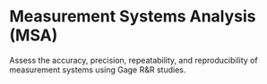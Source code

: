 # Measurement Systems Analysis (MSA)

Assess the accuracy, precision, repeatability, and reproducibility of measurement systems using Gage R&R studies.